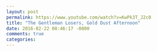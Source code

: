```yaml
---
layout: post
permalink: https://www.youtube.com/watch?v=KwPk3T_J2c0
title: "The Gentleman Losers, Gold Dust Afternoon"
date: 2016-02-22 08:46:17 -0800
comments: true
categories: 
---
```

